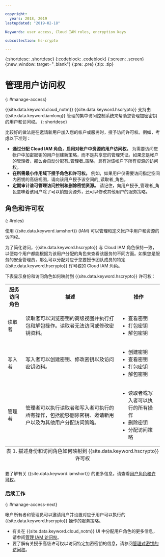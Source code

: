 ```yaml
---

copyright:
  years: 2018, 2019
lastupdated: "2019-02-18"

Keywords: user access, Cloud IAM roles, encryption keys

subcollection: hs-crypto

---
```


{:shortdesc: .shortdesc}
{:codeblock: .codeblock}
{:screen: .screen}
{:new_window: target="_blank"}
{:pre: .pre}
{:tip: .tip}

# 管理用户访问权
{: #manage-access}

{{site.data.keyword.cloud_notm}} {{site.data.keyword.hscrypto}} 支持由 {{site.data.keyword.iamlong}} 管理的集中访问控制系统来帮助您管理加密密钥的用户和访问权。
{: shortdesc}

比较好的做法是在邀请新用户加入您的帐户或服务时，授予访问许可权。例如，考虑以下准则：

- **通过分配 Cloud IAM 角色，启用对帐户中资源的用户访问权。**
    为需要访问您帐户中加密密钥的用户创建新策略，而不是共享您的管理凭证。如果您是帐户的管理者，那么会自动分配有_管理者_策略，具有对该帐户下所有资源的访问权。
- **在所需最小作用域下授予角色和许可权。**
    例如，如果用户仅需要访问指定空间内密钥的高级视图，请向该用户授予该空间的_读取者_角色。
- **定期审计谁可管理访问控制和删除密钥资源。**
    请记住，向用户授予_管理者_角色意味着该用户除了可以销毁资源外，还可以修改其他用户的服务策略。

## 角色和许可权
{: #roles}

使用 {{site.data.keyword.iamshort}} (IAM) 可以管理和定义帐户中用户和资源的访问权。

为了简化访问，{{site.data.keyword.hscrypto}} 与 Cloud IAM 角色保持一致，以便每个用户都能根据为该用户分配的角色来查看该服务的不同方面。如果您是服务的安全管理员，那么可以分配对应于您要授予团队成员的特定 {{site.data.keyword.hscrypto}} 许可权的 Cloud IAM 角色。

下表显示身份和访问角色如何映射到 {{site.data.keyword.hscrypto}} 许可权：
<table>
  <tr>
    <th>服务访问角色</th>
    <th>描述</th>
    <th>操作</th>
  </tr>
  <tr>
    <td><p>读取者</p></td>
    <td><p>读取者可以浏览密钥的高级视图并执行打包和解包操作。读取者无法访问或修改密钥资料。</p></td>
    <td>
      <p>
        <ul>
          <li>查看密钥</li>
          <li>打包密钥</li>
          <li>解包密钥</li>
        </ul>
      </p>
    </td>
  </tr>
  <tr>
    <td><p>写入者</p></td>
    <td><p>写入者可以创建密钥、修改密钥以及访问密钥资料。</p></td>
    <td>
      <p>
        <ul>
          <li>创建密钥</li>
          <li>查看密钥</li>
          <li>打包密钥</li>
          <li>解包密钥</li>
        </ul>
      </p>
    </td>
  </tr>
  <tr>
    <td><p>管理者</p></td>
    <td><p>管理者可以执行读取者和写入者可执行的所有操作，包括能够删除密钥、邀请新用户以及为其他用户分配访问策略。</p></td>
    <td>
      <p>
        <ul>
          <li>读取者或写入者可以执行的所有操作</li>
          <li>删除密钥</li>
          <li>分配访问策略</li>
        </ul>
      </p>
    </td>
  </tr>
  <caption style="caption-side:bottom;">表 1. 描述身份和访问角色如何映射到 {{site.data.keyword.hscrypto}} 许可权</caption>
</table>

<!-- **Note**: Cloud IAM user roles provide access at the service or service instance level. [Cloud Foundry roles](/docs/iam/cfaccess.html) are separate and define access at the organization or the space level. -->

要了解有关 {{site.data.keyword.iamshort}} 的更多信息，请查看[用户角色和许可权](/docs/iam/users_roles.html#userroles)。


### 后续工作
{: #manage-access-next}

帐户所有者和管理员可以邀请用户并设置对应于用户可以执行的 {{site.data.keyword.hscrypto}} 操作的服务策略。

- 有关在 {{site.data.keyword.cloud_notm}} UI 中分配用户角色的更多信息，请参阅[管理 IAM 访问权](/docs/iam/mngiam.html)。
- 要了解有关授予高级许可权以访问特定加密密钥的信息，请参阅[管理对密钥的访问权](/docs/services/hs-crypto/manage-access-api.html)。
